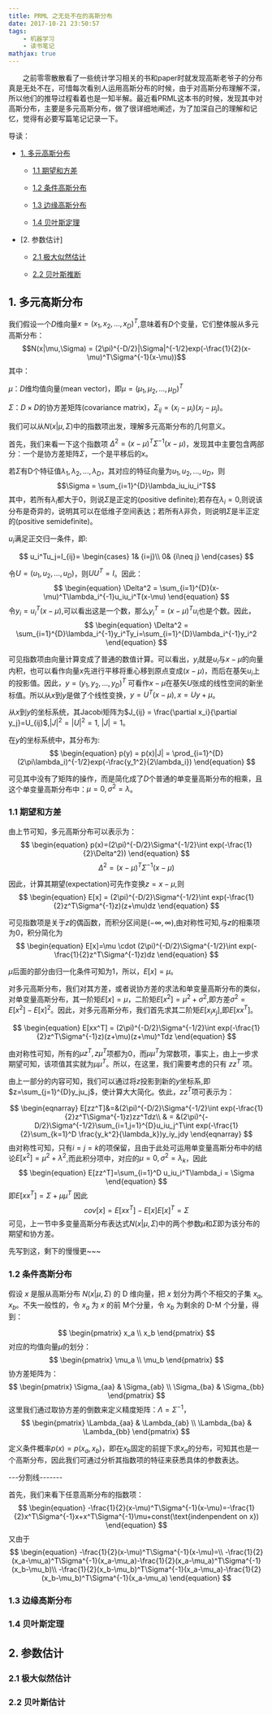 ```yaml
---
title: PRML 之无处不在的高斯分布
date: 2017-10-21 23:50:57
tags: 
    - 机器学习
    - 读书笔记
mathjax: true
---
```


　　之前零零散散看了一些统计学习相关的书和paper时就发现高斯老爷子的分布真是无处不在，可惜每次看别人运用高斯分布的时候，由于对高斯分布理解不深，所以他们的推导过程看着也是一知半解。最近看PRML这本书的时候，发现其中对高斯分布，主要是多元高斯分布，做了很详细地阐述，为了加深自己的理解和记忆，觉得有必要写篇笔记记录一下。

导读：




* [1. 多元高斯分布](#1)

    * [1.1 期望和方差](#1.1)

    * [1.2 条件高斯分布](#1.2)

    * [1.3 边缘高斯分布](#1.3)

    * [1.4 贝叶斯定理](#1.4)

* [2. 参数估计]

    * [2.1 极大似然估计](#2.1)
    
    * [2.2 贝叶斯推断](#2.2)

    
    

<h2 id="1">1. 多元高斯分布</h2>


我们假设一个$D$维向量$x = (x_1,x_2,...,x_D)^T$,意味着有$D$个变量，它们整体服从多元高斯分布：
$$N(x|\mu,\Sigma) = (2\pi)^{-D/2}|\Sigma|^{-1/2}exp(-\frac{1}{2}(x-\mu)^T\Sigma^{-1}(x-\mu))$$ 
其中：

$\mu$：$D$维均值向量(mean vector)，即$\mu = (\mu_1, \mu_2,...,\mu_D)^T$

$\Sigma$：$D\times D$的协方差矩阵(covariance matrix)，$\Sigma_{ij}=(x_i-\mu_i)(x_j-\mu_j)$。


我们可以从$N(x|\mu, \Sigma)$中的指数项出发，理解多元高斯分布的几何意义。

首先，我们来看一下这个指数项  $\Delta^2 = (x-\mu)^T\Sigma^{-1}(x-\mu)$，发现其中主要包含两部分：一个是协方差矩阵$\Sigma$，一个是平移后的$x$。

若$\Sigma$有D个特征值$\lambda_1,\lambda_2,...,\lambda_D$，其对应的特征向量为$u_1, u_2, ..., u_D$，则$$\Sigma = \sum_{i=1}^{D}\lambda_iu_iu_i^T$$
其中，若所有$\lambda_i$都大于0，则说$\Sigma$是正定的(positive definite);若存在$\lambda_i = 0$,则说该分布是奇异的，说明其可以在低维子空间表达；若所有$\lambda$非负，则说明$\Sigma$是半正定的(positive semidefinite)。

$u_i$满足正交归一条件，即:

$$
u_i^Tu_j=I_{ij}=
\begin{cases}
1& {i=j}\\
0& {i\neq j}
\end{cases}
$$




令$U=(u_1,u_2,...,u_D)$，则$UU^T = I$。因此：
$$
\begin{equation}
\Delta^2 = \sum_{i=1}^{D}(x-\mu)^T\lambda_i^{-1}u_iu_i^T(x-\mu)
\end{equation}
$$
令$y_i = u_i^T(x-\mu)$,可以看出这是一个数，那么$y_i^T = (x-\mu)^Tu_i$也是个数。因此，
$$
\begin{equation}
\Delta^2 = \sum_{i=1}^{D}\lambda_i^{-1}y_i^Ty_i=\sum_{i=1}^{D}\lambda_i^{-1}y_i^2
\end{equation}
$$

可见指数项由向量计算变成了普通的数值计算。可以看出，$y_i$就是$u_i$与$x-\mu$的向量内积，也可以看作向量$x$先进行平移将重心移到原点变成$(x-\mu)$，而后在基矢$u_i$上的投影值。因此，$y = (y_1,y_2,...,y_D)^T$ 可看作$x-\mu$在基矢$U$张成的线性空间的新坐标值。所以从$x$到$y$是做了个线性变换，$y = U^T(x-\mu), x= Uy+\mu$。

从$x$到$y$的坐标系统，其Jacobi矩阵为$J_{ij} = \frac{\partial x_i}{\partial y_j}=U_{ij}$,$|J|^2 = |U|^2 = 1$, $|J| =1$。

在$y$的坐标系统中，其分布为:
$$
\begin{equation}
p(y) = p(x)|J| = \prod_{i=1}^{D}(2\pi\lambda_i)^{-1/2}exp(-\frac{y_1^2}{2\lambda_i})
\end{equation}
$$

可见其中没有了矩阵的操作，而是简化成了$D$个普通的单变量高斯分布的相乘，且这个单变量高斯分布中：$\mu = 0, \sigma^2 = \lambda$。
 <!-- more -->

<h3 id="1.1">1.1 期望和方差</h3>

由上节可知，多元高斯分布可以表示为：
$$
\begin{equation}
p(x)=(2\pi)^{-D/2}\Sigma^{-1/2}\int exp(-\frac{1}{2}\Delta^2))
\end{equation}
$$
$$
\Delta^2 = (x-\mu)^T\Sigma^{-1}(x-\mu)
$$

因此，计算其期望(expectation)可先作变换$z=x-\mu$,则
$$
\begin{equation}
E[x] = (2\pi)^{-D/2}\Sigma^{-1/2}\int exp(-\frac{1}{2}z^T\Sigma^{-1}z)(z+\mu)dz
\end{equation}
$$

可见指数项是关于$z$的偶函数，而积分区间是$(-\infty,\infty)$,由对称性可知,与$z$的相乘项为0，积分简化为
$$
\begin{equation}
 E[x]=\mu \cdot (2\pi)^{-D/2}\Sigma^{-1/2}\int exp(-\frac{1}{2}z^T\Sigma^{-1}z)dz
\end{equation}
$$

$\mu$后面的部分由归一化条件可知为1，所以，$E[x]=\mu$。

对多元高斯分布，我们对其方差，或者说协方差的求法和单变量高斯分布的类似，对单变量高斯分布，其一阶矩$E[x]=\mu$，二阶矩$E[x^2]=\mu^2+\sigma^2$,即方差$\sigma^2 = E[x^2]-E[x]^2$。因此，对多元高斯分布，我们首先求其二阶矩$E[x_ix_j]$,即$E[xx^T]$。

$$
\begin{equation}  
E[xx^T] = (2\pi)^{-D/2}\Sigma^{-1/2}\int exp(-\frac{1}{2}z^T\Sigma^{-1}z)(z+\mu)(z+\mu)^Tdz
\end{equation}
$$

由对称性可知，所有的$\mu z^T,z\mu^T$项都为0，而$\mu\mu^T$为常数项，事实上，由上一步求期望可知，该项值其实就为$\mu\mu^T$。所以，在这里，我们需要考虑的只有 $zz^T$ 项。

由上一部分的内容可知，我们可以通过将$z$投影到新的$y$坐标系,即$z=\sum_{j=1}^{D}y_ju_j$，使计算大大简化。依此，$zz^T$项可表示为：

$$
\begin{eqnarray}
E[zz^T]&=&(2\pi)^{-D/2}\Sigma^{-1/2}\int exp(-\frac{1}{2}z^T\Sigma^{-1}z)zz^Tdz\\
& = &(2\pi)^{-D/2}\Sigma^{-1/2}\sum_{i=1,j=1}^{D}u_iu_j^T\int exp(-\frac{1}{2}\sum_{k=1}^D \frac{y_k^2}{\lambda_k})y_iy_jdy
\end{eqnarray}
$$
由对称性可知，只有$i=j=k$的项保留，且由于此处可运用单变量高斯分布中的结论$E[x^2]=\mu^2+\lambda^2$,而此积分项中，对应的$\mu=0,\sigma^2=\lambda_k$，因此
$$
\begin{equation}
   E[zz^T]=\sum_{i=1}^D u_iu_i^T\lambda_i = \Sigma 
\end{equation}
$$
即$E[xx^T]=\Sigma+\mu\mu^T$
因此
$$
\begin{equation}
cov[x] = E[xx^T]-E[x]E[x]^T= \Sigma
\end{equation}
$$
可见，上一节中多变量高斯分布表达式$N(x|\mu,\Sigma)$中的两个参数$\mu$和$\Sigma$即为该分布的期望和协方差。

先写到这，剩下的慢慢更~~~


<h3 id="1.2">1.2 条件高斯分布</h3>

假设 $x$ 是服从高斯分布 $N(x|\mu,\Sigma)$ 的 D 维向量，把 $x$ 划分为两个不相交的子集 $x_a,x_b$。不失一般性的，令 $x_a$ 为 $x$ 的前 M个分量，令 $x_b$ 为剩余的 D-M 个分量，得到：

$$
        \begin{pmatrix}
        x_a \\
        x_b
        \end{pmatrix}
$$
对应的均值向量$\mu$的划分：
$$
        \begin{pmatrix}
        \mu_a \\
        \mu_b
        \end{pmatrix}
$$
协方差矩阵为：
$$
        \begin{pmatrix}
        \Sigma_{aa} & \Sigma_{ab} \\
        \Sigma_{ba} & \Sigma_{bb}
        \end{pmatrix}
$$
这里我们通过取协方差的倒数来定义精度矩阵：$\Lambda=\Sigma^{-1}$，
$$
\begin{pmatrix}
\Lambda_{aa} & \Lambda_{ab} \\
\Lambda_{ba} & \Lambda_{bb}
\end{pmatrix}
$$

定义条件概率$p(x)=p(x_a,x_b)$，即在$x_b$固定的前提下求$x_a$的分布，可知其也是一个高斯分布，因此我们可通过分析其指数项的特征来获悉具体的参数表达。

---分割线-------

首先，我们来看下任意高斯分布的指数项：
$$
\begin{equation}
   -\frac{1}{2}(x-\mu)^T\Sigma^{-1}(x-\mu)=-\frac{1}{2}x^T\Sigma^{-1}x+x^T\Sigma^{-1}\mu+const(\text{indenpendent on x}) 
\end{equation}
$$
又由于
$$
\begin{equation}
    -\frac{1}{2}(x-\mu)^T\Sigma^{-1}(x-\mu)=\\
    -\frac{1}{2}(x_a-\mu_a)^T\Sigma^{-1}(x_a-\mu_a)-\frac{1}{2}(x_a-\mu_a)^T\Sigma^{-1}(x_b-\mu_b)\\
    -\frac{1}{2}(x_b-\mu_b)^T\Sigma^{-1}(x_a-\mu_a)-\frac{1}{2}(x_b-\mu_b)^T\Sigma^{-1}(x_a-\mu_a)
\end{equation}
$$



<h3 id="1.3">1.3 边缘高斯分布</h3>

<h3 id="1.4">1.4 贝叶斯定理</h3>

<h2 id="2">2. 参数估计</h2>

<h3 id="2.1">2.1 极大似然估计</h3>

<h3 id="2.2">2.2 贝叶斯估计</h3>